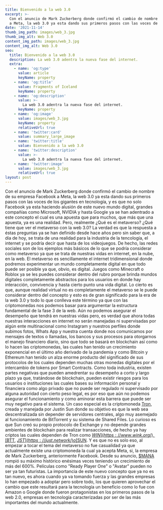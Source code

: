 ```yaml
---
title: Bienvenido a la web 3.0
excerpt: >-
  Con el anuncio de Mark Zuckerberg donde confirmó el cambio de nombre de su empresa Facebook 
  a Meta, la web 3.0 ya esta dando sus primeros pasos con las voces de los gigantes en tecnología, y es que no solo Facebook ya esta haciendo alusión de este nuevo mundo digital, grandes compañías como Microsoft, NVIDIA y hasta Google ya se han adentrado a este concepto el cual es una apuesta que para muchos, que más que una apuesta, ya es una realidad.
date: '2021-11-14'
thumb_img_path: images/web_3.jpg
thumb_img_alt: Web 3.0
content_img_path: images/web_3.jpg
content_img_alt: Web 3.0
seo:
  title: Bienvenido a la web 3.0
  description: La web 3.0 adentra la nueva fase del internet.
  extra:
    - name: 'og:type'
      value: article
      keyName: property
    - name: 'og:title'
      value: Fragments of Iceland
      keyName: property
    - name: 'og:description'
      value: >-
        La web 3.0 adentra la nueva fase del internet.
      keyName: property
    - name: 'og:image'
      value: images/web_3.jpg
      keyName: property
      relativeUrl: true
    - name: 'twitter:card'
      value: summary_large_image
    - name: 'twitter:title'
      value: Bienvenido a la web 3.0
    - name: 'twitter:description'
      value: >-
        La web 3.0 adentra la nueva fase del internet.
    - name: 'twitter:image'
      value: images/web_3.jpg
      relativeUrl: true
layout: post
---
```


Con el anuncio de Mark Zuckerberg donde confirmó el cambio de nombre de su empresa Facebook 
a Meta, la web 3.0 ya esta dando sus primeros pasos con las voces de los gigantes en tecnología, y es que no solo Facebook ya esta haciendo alusión de este nuevo mundo digital, grandes compañías como Microsoft, NVIDIA y hasta Google ya se han adentrado a este concepto el cual es una apuesta que para muchos, que más que una apuesta, ya es una realidad.
Pero, realmente ¿Qué es el metaverso? ¿Qué tiene que ver el metaverso con la web 3.0? La verdad es que la respuesta a éstas preguntas ya se han definido desde hace años pero sin saber que, a día de hoy, se trata de una realidad para la industria de la tencología, el internet y se podría decir que hasta de los videojuegos.
De hecho, las redes sociales son de los ejemplos más básicos de lo que se podría considerar como metaverso ya que se trata de nuestras vidas en internet, en la nube, en la web. El metaverso es sencillamente el internet tridimensional donde podremos experimentar un mundo completamente digital en que todo puede ser posible ya que, obvio, es digital. Juegos como Minecraft o Roblox ya se les puedes considerar dentro del rubro porque brinda mundos digitales completamente abstractos para los usuarios en donde hay interacción, convivencia y hasta cierto punto una vida digital.
Lo cierto es que, aunque realidad virtual no es completamente el metaverso se le puede considerar dentro del concepto y esto es de gran significado para la era de la web 3.0 y todo lo que conlleva este término ya que con las criptomonedas nos podemos basar para argumentar la estructura fundamental de la fase 3 de la web.
Aún no podemos asegurar el desempeño que tendrá en nuestras vidas pero, es verdad que ahora todas nuestras interacciones en internet no serán manejadas ni supervisadas por algún ente multinacional como Instagram y nuestros perfiles donde subimos fotos, Whats App y nuestra cuenta donde nos comunicamos por mensajes de textos o llamadas, los bancos y sus procesos para otorgarnos el manejo financiero diario, sino que todo se basará en blockchain así como lo hacen las criptomonedas, las cuales han tenido un crecimiento exponencial en el último año derivado de la pandemia y como Bitcoin y Ethereum han tenido un alza enorme producto del significado de sus protocolos de los cuales dependen muchas otras monedas digitales por el intercambio de tokens por Smart Contracts. Como toda industria, existen partes negativas que pueden amedrentar su desempeño a corto y largo plazo ya que, tratándose de blockchain, pueden existir riesgos para los usuarios o instituciones las cuales bases su información personal y financiera como algo privado que no puede ser regulado ni supervisado por alguna autoridad con cierto peso legal, es por eso que aún no podemos asegurar el funcionamiento y como aminorar esta barrera que puede ser muy negativo para el sistema.
Un caso especial es la criptomoneda [Tron](https://tron.network/), creada y manejada por Justin Sun donde su objetivo es que la web sea descentralizada sin depender de servidores centrales, algo muy asemejado al funcionamiento de BitTorrent y su sistema de Shared Files. Lo curioso es que Sun creó su propio protocolo de Exchange y no depende grandes ambientes de blockchain para realizar transacciones, de hecho ya hay criptos las cuales dependen de Tron como [$WIN](https://www.wink.org/), [$BTT](https://www.bittorrent.com/), [$JST](https://just.network/) o [$SUN](https://sun.io/#/home). 
Y es que no es solo eso, al empezar a tocar el tema del metaverso no fue casualidad ya que actualmente existe una criptomoneda la cual ya acepta Meta, si, la empresa de Mark Zuckerberg, anteriormente Facebook. Desde su anuncio, [$MANA](https://decentraland.org/) rompió su máximo histórico enésimas veces teniendo un crecimiento de más del 600%. Películas como "Ready Player One" o "Avatar" pueden no ser ya tan futuristas. La importancia de este nuevo concepto que ya no es tan nuevo, es ahora cuando ya va tomando fuerza y las grandes empresas lo han empezado a adoptar pero sobre todo, los que quieren aprovechar el cambio que este resultará para la tecnología un beneficio como lo fue con Amazon o Google donde fueron protagonistas en los primeros pasos de la web 2.0, empresas en tecnología caracterizadas por ser de las más importantes del mundo actualmente.